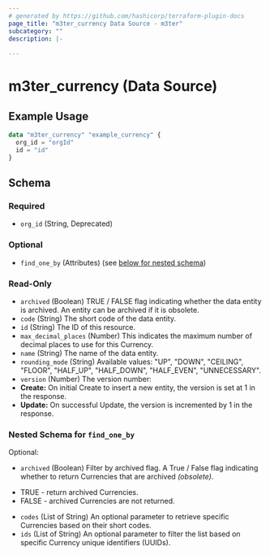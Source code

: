 ```yaml
---
# generated by https://github.com/hashicorp/terraform-plugin-docs
page_title: "m3ter_currency Data Source - m3ter"
subcategory: ""
description: |-
  
---
```


# m3ter_currency (Data Source)



## Example Usage

```terraform
data "m3ter_currency" "example_currency" {
  org_id = "orgId"
  id = "id"
}
```

<!-- schema generated by tfplugindocs -->
## Schema

### Required

- `org_id` (String, Deprecated)

### Optional

- `find_one_by` (Attributes) (see [below for nested schema](#nestedatt--find_one_by))

### Read-Only

- `archived` (Boolean) TRUE / FALSE flag indicating whether the data entity is archived. An entity can be archived if it is obsolete.
- `code` (String) The short code of the data entity.
- `id` (String) The ID of this resource.
- `max_decimal_places` (Number) This indicates the maximum number of decimal places to use for this Currency.
- `name` (String) The name of the data entity.
- `rounding_mode` (String) Available values: "UP", "DOWN", "CEILING", "FLOOR", "HALF_UP", "HALF_DOWN", "HALF_EVEN", "UNNECESSARY".
- `version` (Number) The version number:
- **Create:** On initial Create to insert a new entity, the version is set at 1 in the response.
- **Update:** On successful Update, the version is incremented by 1 in the response.

<a id="nestedatt--find_one_by"></a>
### Nested Schema for `find_one_by`

Optional:

- `archived` (Boolean) Filter by archived flag. A True / False flag indicating whether to return Currencies that are archived *(obsolete)*.

* TRUE - return archived Currencies.
* FALSE - archived Currencies are not returned.
- `codes` (List of String) An optional parameter to retrieve specific Currencies based on their short codes.
- `ids` (List of String) An optional parameter to filter the list based on specific Currency unique identifiers (UUIDs).
